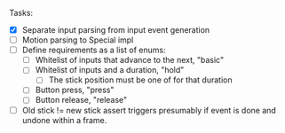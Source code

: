 Tasks:
- [x] Separate input parsing from input event generation
- [ ] Motion parsing to Special impl
- [ ] Define requirements as a list of enums:
	- [ ] Whitelist of inputs that advance to the next, "basic"
	- [ ] Whitelist of inputs and a duration, "hold"
		- [ ] The stick position must be one of for that duration
	- [ ] Button press, "press"
	- [ ] Button release, "release"
- [ ] Old stick != new stick assert triggers presumably if event is done and undone within a frame.